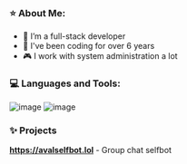 ### ⭐ About Me:

- 🔭 I’m a full-stack developer
- 💼 I've been coding for over 6 years
- 🎮 I work with system administration a lot


### 💻 Languages and Tools:
![image](https://github.com/ignalred/ignalred/assets/124631913/519e2d99-1678-477f-b74d-a6969de196d4) ![image](https://github.com/ignalred/ignalred/assets/124631913/bd46a8c7-bfc4-4fe6-a447-c5a466cc808d)

### ✨ Projects
**https://avalselfbot.lol** - Group chat selfbot
